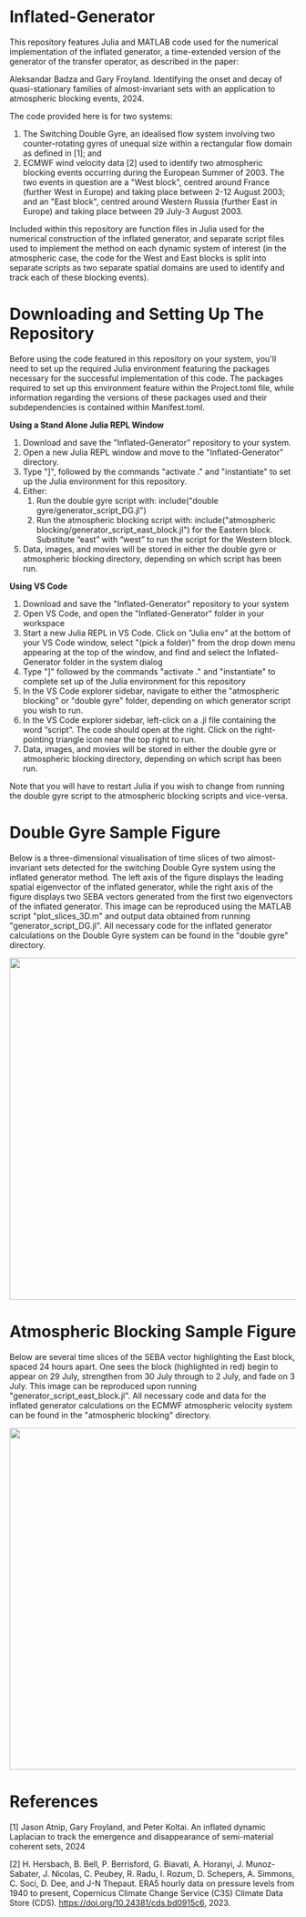 # Inflated-Generator
This repository features Julia and MATLAB code used for the numerical implementation of the inflated generator, a time-extended version of the generator of the transfer operator, as described in the paper:

Aleksandar Badza and Gary Froyland. Identifying the onset and decay of quasi-stationary families of almost-invariant sets
with an application to atmospheric blocking events, 2024.

The code provided here is for two systems:

1. The Switching Double Gyre, an idealised flow system involving two counter-rotating gyres of unequal size within a rectangular flow domain as defined in [1]; and
2. ECMWF wind velocity data [2] used to identify two atmospheric blocking events occurring during the European Summer of 2003. The two events in question are a "West block", centred around France (further West in Europe) and taking place between 2-12 August 2003; and an "East block", centred around Western Russia (further East in Europe) and taking place between 29 July-3 August 2003.

Included within this repository are function files in Julia used for the numerical construction of the inflated generator, and separate script files used to implement the method on each dynamic system of interest (in the atmospheric case, the code for the West and East blocks is split into separate scripts as two separate spatial domains are used to identify and track each of these blocking events).

# Downloading and Setting Up The Repository

Before using the code featured in this repository on your system, you'll need to set up the required Julia environment featuring the packages necessary for the successful implementation of this code. The packages required to set up this environment feature within the Project.toml file, while information regarding the versions of these packages used and their subdependencies is contained within Manifest.toml.

**Using a Stand Alone Julia REPL Window**

1. Download and save the "Inflated-Generator" repository to your system.
2. Open a new Julia REPL window and move to the "Inflated-Generator" directory.
3. Type "]", followed by the commands "activate ." and "instantiate" to set up the Julia environment for this repository.
4. Either:
    1. Run the double gyre script with: include("double gyre/generator_script_DG.jl")
    2. Run the atmospheric blocking script with: include("atmospheric blocking/generator_script_east_block.jl") for the Eastern block.  Substitute “east” with “west” to run the script for the Western block.
5. Data, images, and movies will be stored in either the double gyre or atmospheric blocking directory, depending on which script has been run.

**Using VS Code**

1. Download and save the "Inflated-Generator" repository to your system
2. Open VS Code, and open the "Inflated-Generator" folder in your workspace
3. Start a new Julia REPL in VS Code. Click on "Julia env" at the bottom of your VS Code window, select "(pick a folder)" from the drop down menu appearing at the top of the window, and find and select the Inflated-Generator folder in the system dialog
4. Type "]" followed by the commands "activate ." and "instantiate" to complete set up of the Julia environment for this repository
5. In the VS Code explorer sidebar, navigate to either the "atmospheric blocking" or "double gyre" folder, depending on which generator script you wish to run. 
6. In the VS Code explorer sidebar, left-click on a .jl file containing the word “script”. The code should open at the right. Click on the right-pointing triangle icon near the top right to run.
7. Data, images, and movies will be stored in either the double gyre or atmospheric blocking directory, depending on which script has been run.

Note that you will have to restart Julia if you wish to change from running the double gyre script to the atmospheric blocking scripts and vice-versa.

# Double Gyre Sample Figure
Below is a three-dimensional visualisation of time slices of two almost-invariant sets detected for the switching Double Gyre system using the inflated generator method. The left axis of the figure displays the leading spatial eigenvector of the inflated generator, while the right axis of the figure displays two SEBA vectors generated from the first two eigenvectors of the inflated generator. This image can be reproduced using the MATLAB script "plot_slices_3D.m" and output data obtained from running "generator_script_DG.jl". All necessary code for the inflated generator calculations on the Double Gyre system can be found in the "double gyre" directory.

<img src = "https://github.com/gfroyland/Inflated-Generator/assets/168791783/9c79fbd8-ee85-4250-be97-03af57e6221e" width=600 >

# Atmospheric Blocking Sample Figure
Below are several time slices of the SEBA vector highlighting the East block, spaced 24 hours apart.  One sees the block (highlighted in red) begin to appear on 29 July, strengthen from 30 July through to 2 July, and fade on 3 July. This image can be reproduced upon running "generator_script_east_block.jl". All necessary code and data for the inflated generator calculations on the ECMWF atmospheric velocity system can be found in the "atmospheric blocking" directory.

<img src = "https://github.com/gfroyland/Inflated-Generator/assets/168791783/95bcbd8b-103d-45cf-bbff-024be94c851e" width=600 >

# References

[1] Jason Atnip, Gary Froyland, and Peter Koltai. An inflated dynamic Laplacian to track the emergence and disappearance of semi-material coherent sets, 2024

[2] H. Hersbach, B. Bell, P. Berrisford, G. Biavati, A. Horanyi, J. Munoz-Sabater, J. Nicolas, C. Peubey, R. Radu, I. Rozum, D. Schepers, A. Simmons, C. Soci, D. Dee, and J-N Thepaut. ERA5 hourly data on pressure levels from 1940 to present, Copernicus Climate Change Service (C3S) Climate Data Store (CDS). https://doi.org/10.24381/cds.bd0915c6, 2023.
